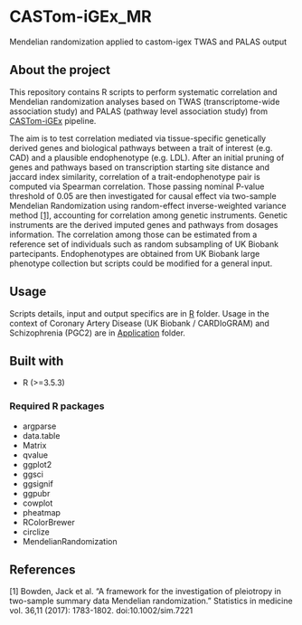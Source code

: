 # CASTom-iGEx_MR

Mendelian randomization applied to castom-igex TWAS and PALAS output

## About the project

This repository contains R scripts to perform systematic correlation and Mendelian randomization analyses based on TWAS (transcriptome-wide association study) and PALAS (pathway level association study) from [CASTom-iGEx](https://gitlab.mpcdf.mpg.de/luciat/castom-igex.git) pipeline.

The aim is to test correlation mediated via tissue-specific genetically derived genes and biological pathways between a trait of interest (e.g. CAD) and a plausible endophenotype (e.g. LDL). After an initial pruning of genes and pathways based on transcription starting site distance and jaccard index similarity, correlation of a trait-endophenotype pair is computed via Spearman correlation. Those passing nominal P-value threshold of 0.05 are then investigated for causal effect via two-sample Mendelian Randomization using random-effect inverse-weighted variance method [[1]](#1), accounting for correlation among genetic instruments. Genetic instruments are the derived imputed genes and pathways from dosages information. The correlation among those can be estimated from a reference set of individuals such as random subsampling of UK Biobank partecipants.
Endophenotypes are obtained from UK Biobank large phenotype collection but scripts could be modified for a general input. 

## Usage
Scripts details, input and output specifics are in [R](https://gitlab.mpcdf.mpg.de/luciat/castom-igex_mr/-/blob/main/R) folder. Usage in the context of Coronary Artery Disease (UK Biobank / CARDIoGRAM) and Schizophrenia (PGC2) are in [Application](https://gitlab.mpcdf.mpg.de/luciat/castom-igex_mr/-/tree/main/Usage) folder.

## Built with 
* R (>=3.5.3)
### Required R packages
- argparse
- data.table
- Matrix
- qvalue
- ggplot2
- ggsci
- ggsignif
- ggpubr
- cowplot
- pheatmap
- RColorBrewer
- circlize
- MendelianRandomization


## References
<a id="1">[1]</a> Bowden, Jack et al. “A framework for the investigation of pleiotropy in two-sample summary data Mendelian randomization.” Statistics in medicine vol. 36,11 (2017): 1783-1802. doi:10.1002/sim.7221
